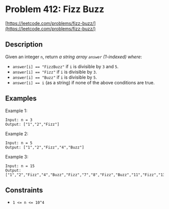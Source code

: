 # Problem 412: Fizz Buzz

[https://leetcode.com/problems/fizz-buzz/](https://leetcode.com/problems/fizz-buzz/)

## Description

Given an integer `n`, return *a string array `answer` (1-indexed) where*:

- `answer[i] == "FizzBuzz"` if `i` is divisible by `3` and `5`.
- `answer[i] == "Fizz"` if `i` is divisible by `3`.
- `answer[i] == "Buzz"` if `i` is divisible by `5`.
- `answer[i] == i` (as a string) if none of the above conditions are true.

## Examples

Example 1:
```
Input: n = 3
Output: ["1","2","Fizz"]
```

Example 2:
```
Input: n = 5
Output: ["1","2","Fizz","4","Buzz"]
```

Example 3:
```
Input: n = 15
Output: ["1","2","Fizz","4","Buzz","Fizz","7","8","Fizz","Buzz","11","Fizz","13","14","FizzBuzz"]
```

## Constraints

- `1 <= n <= 10^4`